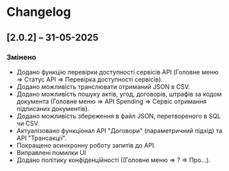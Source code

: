 # Changelog

## [2.0.2] – 31-05-2025

### Змінено
- Додано функцію перевірки доступності сервісів API (Головне меню => Статус API => Перевірка доступності сервісів).
- Додано можливість транслювати отриманий JSON в CSV.
- Додано можливість пошуку актів, угод, договорів, штрафів за кодом документа (Головне меню => API Spending => Сервіс отримання підписаних документів).
- Додано можливість збереження в файл JSON, перетвореного в SQL чи CSV.
- Актуалізовано функціонал API "Договори" (параметричний підхід) та API "Трансакції". 
- Покращено асинхронну роботу запитів до API.
- Виправлені помилки UI
- Додано політику конфіденційності ((Головне меню => ? => Про...).

